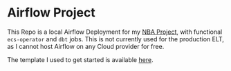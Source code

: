 # Airflow Project
This Repo is a local Airflow Deployment for my [NBA Project](https://github.com/jyablonski/NBA-Dashboard), with functional `ecs-operator` and `dbt` jobs.  This is not currently used for the production ELT, as I cannot host Airflow on any Cloud provider for free.  

The template I used to get started is available [here](https://github.com/soggycactus/airflow-repo-template).
